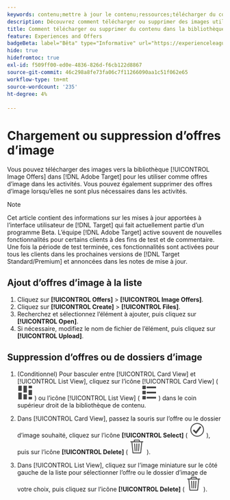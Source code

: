 ```yaml
---
keywords: contenu;mettre à jour le contenu;ressources;télécharger du contenu;télécharger une ressource;supprimer du contenu
description: Découvrez comment télécharger ou supprimer des images utilisées comme offres d’images.
title: Comment télécharger ou supprimer du contenu dans la bibliothèque [!UICONTROL Offers] ?
feature: Experiences and Offers
badgeBeta: label="Bêta" type="Informative" url="https://experienceleague.adobe.com/docs/target/using/introduction/intro.html#beta newtab=true?lang=fr" tooltip="Quelles sont les fonctionnalités bêta dans  [!DNL Adobe Target] ?"
hide: true
hidefromtoc: true
exl-id: f509ff00-ed0e-4836-826d-f6cb122d8867
source-git-commit: 46c298a8fe73fa06c7f11266090aa1c51f062e65
workflow-type: tm+mt
source-wordcount: '235'
ht-degree: 4%

---
```


# Chargement ou suppression d’offres d’image

Vous pouvez télécharger des images vers la bibliothèque [!UICONTROL Image Offers] dans [!DNL Adobe Target] pour les utiliser comme offres d’image dans les activités. Vous pouvez également supprimer des offres d’image lorsqu’elles ne sont plus nécessaires dans les activités.

>[!NOTE]
>
>Cet article contient des informations sur les mises à jour apportées à l’interface utilisateur de [!DNL Target] qui fait actuellement partie d’un programme Beta. L’équipe [!DNL Adobe Target] active souvent de nouvelles fonctionnalités pour certains clients à des fins de test et de commentaire. Une fois la période de test terminée, ces fonctionnalités sont activées pour tous les clients dans les prochaines versions de [!DNL Target Standard/Premium] et annoncées dans les notes de mise à jour.

## Ajout d’offres d’image à la liste

1. Cliquez sur **[!UICONTROL Offers]** > **[!UICONTROL Image Offers]**.
1. Cliquez sur **[!UICONTROL Create]** > **[!UICONTROL Files]**.
1. Recherchez et sélectionnez l’élément à ajouter, puis cliquez sur **[!UICONTROL Open]**.
1. Si nécessaire, modifiez le nom de fichier de l’élément, puis cliquez sur **[!UICONTROL Upload]**.

## Suppression d’offres ou de dossiers d’image

1. (Conditionnel) Pour basculer entre [!UICONTROL Card View] et [!UICONTROL List View], cliquez sur l’icône [!UICONTROL Card View] ( ![Icône d’affichage Carte](/help/main/assets/icons/ViewCard.svg) ) ou l’icône [!UICONTROL List View] ( ![Icône d’affichage Liste](/help/main/assets/icons/ViewList.svg) ) dans le coin supérieur droit de la bibliothèque de contenu.

1. Dans [!UICONTROL Card View], passez la souris sur l’offre ou le dossier d’image souhaité, cliquez sur l’icône **[!UICONTROL Select]** ( ![Icône Sélectionner ](/help/main/assets/icons/CheckmarkCircleOutline.svg) ), puis sur l’icône **[!UICONTROL Delete]** ( ![Icône Supprimer](/help/main/assets/icons/DeleteOutline.svg) ).

1. Dans [!UICONTROL List View], cliquez sur l’image miniature sur le côté gauche de la liste pour sélectionner l’offre ou le dossier d’image de votre choix, puis cliquez sur l’icône **[!UICONTROL Delete]** ( ![Icône Supprimer](/help/main/assets/icons/DeleteOutline.svg) ).
